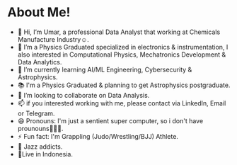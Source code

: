 # About Me!
- 👋 Hi, I’m Umar, a professional Data Analyst that working at Chemicals Manufacture Industry☺️.
- 👀 I’m a Physics Graduated specialized in electronics & instrumentation, I also interested in Computational Physics, Mechatronics Development & Data Analytics.
- 🌱 I’m currently learning AI/ML Engineering, Cybersecurity & Astrophysics.
- 📚 I'm a Physics Graduated & planning to get Astrophysics postgraduate.
- 💞️ I’m looking to collaborate on Data Analysis.
- 📫 if you interested working with me, please contact via LinkedIn, Email or Telegram.
- 😄 Pronouns: I'm just a sentient super computer, so i don't have prounouns🗿🗿🗿.
- ⚡ Fun fact: I'm Grappling (Judo/Wrestling/BJJ) Athlete.
- 🎷 Jazz addicts. 
- 📍Live in Indonesia.


<!---
bahruprojects/bahruprojects is a ✨ special ✨ repository because its `README.md` (this file) appears on your GitHub profile.
You can click the Preview link to take a look at your changes.
--->


